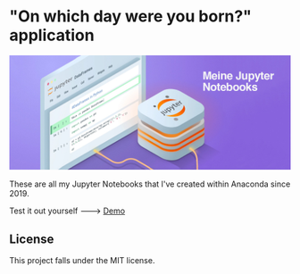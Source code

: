 # "On which day were you born?" application


<p align="center">
    <a href="https://github.com/MaximilianFreitag/JupyterNotebooks">
        <img src="https://github.com/MaximilianFreitag/JupyterNotebooks/blob/main/cover_jupyter.png">
    </a>
</p>


These are all my Jupyter Notebooks that I've created within Anaconda since 2019. 


Test it out yourself ---> [Demo](https://share.streamlit.io/maximilianfreitag/birthday_calculator/main/birthday_calculator.py)


## License
This project falls under the MIT license.
